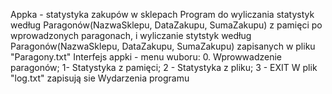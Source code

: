 Appka - statystyka zakupów w sklepach Program do wyliczania statystyk według Paragonów(NazwaSklepu, DataZakupu, SumaZakupu) z pamięci po wprowadzonych paragonach, i wyliczanie stytstyk według Paragonów(NazwaSklepu, DataZakupu, SumaZakupu) zapisanych w pliku "Paragony.txt" Interfejs appki - menu wuboru: 0. Wprowwadzenie paragonów; 1- Statystyka z pamięci; 2 - Statystyka z pliku; 3 - EXIT W plik "log.txt" zapisują sie Wydarzenia programu
